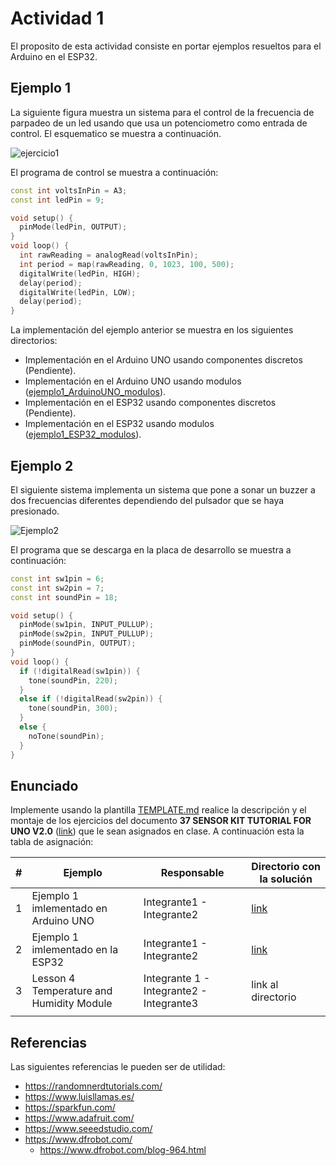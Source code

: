 # Actividad 1

El proposito de esta actividad consiste en portar ejemplos resueltos para el Arduino en el ESP32.

## Ejemplo 1

La siguiente figura muestra un sistema para el control de la frecuencia de parpadeo de un led usando que usa un potenciometro como entrada de control. El esquematico se muestra a continuación.

![ejercicio1](ejercicio1.png)

El programa de control se muestra a continuación:

```c++
const int voltsInPin = A3;
const int ledPin = 9;

void setup() {
  pinMode(ledPin, OUTPUT);
}
void loop() {
  int rawReading = analogRead(voltsInPin);
  int period = map(rawReading, 0, 1023, 100, 500);
  digitalWrite(ledPin, HIGH);
  delay(period);
  digitalWrite(ledPin, LOW);
  delay(period);
}
```

La implementación del ejemplo anterior se muestra en los siguientes directorios:
* Implementación en el Arduino UNO usando componentes discretos (Pendiente).
* Implementación en el Arduino UNO usando modulos ([ejemplo1_ArduinoUNO_modulos](ejemplo1_ArduinoUNO_modulos/)).
* Implementación en el ESP32 usando componentes discretos (Pendiente).
* Implementación en el ESP32 usando modulos ([ejemplo1_ESP32_modulos](ejemplo1_ESP32_modulos/)).

## Ejemplo 2

El siguiente sistema implementa un sistema que pone a sonar un buzzer a dos frecuencias diferentes dependiendo del pulsador que se haya presionado.

![Ejemplo2](ejercicio2.png)


El programa que se descarga en la placa de desarrollo se muestra a continuación:

```c++
const int sw1pin = 6;
const int sw2pin = 7;
const int soundPin = 18;

void setup() {
  pinMode(sw1pin, INPUT_PULLUP);
  pinMode(sw2pin, INPUT_PULLUP);
  pinMode(soundPin, OUTPUT);
}
void loop() {
  if (!digitalRead(sw1pin)) {
    tone(soundPin, 220);
  }
  else if (!digitalRead(sw2pin)) {
    tone(soundPin, 300);
  }
  else {
    noTone(soundPin);
  }
}
```

## Enunciado

Implemente usando la plantilla [TEMPLATE.md](TEMPLATE.md) realice la descripción y el montaje de los ejercicios del documento **37 SENSOR KIT TUTORIAL FOR UNO V2.0** ([link](37%20SENSOR%20KIT%20TUTORIAL%20FOR%20UNO%20AND%20MEGA%20v2.0.0.19.05.22.pdf)) que le sean asignados en clase. A continuación esta la tabla de asignación:

|#|Ejemplo|Responsable|Directorio con la solución|
|---|---|---|---|
|1|Ejemplo 1 imlementado en Arduino UNO|Integrante1 - Integrante2|[link](./ejemplo1_Arduino-UNO_componentes/)|
|2|Ejemplo 1 imlementado en la ESP32|Integrante1 - Integrante2|[link](./ejemplo1_ESP32_modulos/)|
|3|Lesson 4 Temperature and Humidity Module|Integrante 1 - Integrante2 - Integrante3|link al directorio|
||||

## Referencias 

Las siguientes referencias le pueden ser de utilidad:
* https://randomnerdtutorials.com/
* https://www.luisllamas.es/
* https://sparkfun.com/
* https://www.adafruit.com/
* https://www.seeedstudio.com/
* https://www.dfrobot.com/
  * https://www.dfrobot.com/blog-964.html

<!--
* https://wokwi.com/projects/390841528998696961
* https://www.tinkercad.com/things/eEfdtHudn3N-example1tones
* https://wokwi.com/projects/390845763531763713
* 

* https://makeabilitylab.github.io/physcomp/esp32/tone.html
* https://www.dfrobot.com/blog-947.html
* https://www.dfrobot.com/blog-964.html


## Ejemplo 2


https://wokwi.com/projects/390853318294103041
-->
